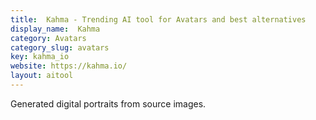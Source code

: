 ```yaml
---
title:  Kahma - Trending AI tool for Avatars and best alternatives
display_name:  Kahma
category: Avatars
category_slug: avatars
key: kahma_io
website: https://kahma.io/
layout: aitool
---
```


Generated digital portraits from source images.
